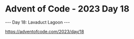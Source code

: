 # Advent of Code - 2023 Day 18

--- Day 18: Lavaduct Lagoon ---

https://adventofcode.com/2023/day/18
